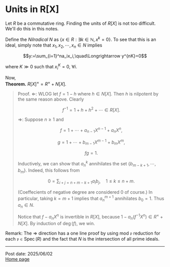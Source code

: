 # Units in R[X]

Let $R$ be a commutative ring. Finding the units of $R[X]$ is not too difficult. We'll do this in this notes.

Define the *Nilradical* $N$ as $\{x\in R:\exists k\in\mathbb{N}, x^k=0\}$. To see that this is an ideal, simply note that $x_1,x_2,\cdots,x_n\in N$ implies

$$y:=\sum_{i=1}^na_ix_i,\quad\Longrightarrow y^{nK}=0$$

where $K\gg 0$ such that $x_i^K=0$, $\forall i$.

Now, \
**Theorem.** $R[X]^\times=R^\times+N[X]$.

> Proof. $\Longleftarrow$: WLOG let $f=1-h$ where $h\in N[X]$. Then $h$ is nilpotent by the same reason above. Clearly
> 
> $$f^{-1}=1+h+h^2+\cdots\in R[X].$$
>
> $\Longrightarrow$: Suppose $n\geq 1$ and
>
> $$f=1+\cdots+a_{n-1}X^{n-1}+a_nX^n,$$
> 
> $$g=1+\cdots+b_{m-1}X^{m-1}+b_mX^m,$$
> 
> $$fg=1.$$
>
> Inductively, we can show that $a_n^k$ annihilates the set $\{b_{m-k+1},\cdots,b_m\}$. Indeed, this follows from
> 
> $$0=\sum_{i+j=n+m-k+1}a_ib_j,\quad 1\leq k\leq n+m.$$
>
> (Coeffecients of negative degree are considered $0$ of course.) In particular, taking $k=m+1$ implies that $a_n^{m+1}$ annihilates $b_0=1$. Thus $a_n\in N$.
>
> Notice that $f-a_nX^n$ is invertible in $R[X]$, because $1-a_n(f^{-1}X^n)\in R^\times+N[X]$. By induction of $\deg(f)$, we win.

Remark: The $\Longrightarrow$ direction has a one line proof by using mod $\mathfrak{p}$ reduction for each $\mathfrak{p}\in\operatorname{Spec}(R)$ and the fact that $N$ is the intersection of all prime ideals.



---
Post date: 2025/06/02 \
[Home page](https://caelestia.github.io)